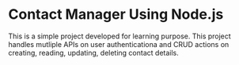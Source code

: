 # Contact Manager Using Node.js

This is a simple project developed for learning purpose. This project handles mutliple APIs on user authenticationa and CRUD actions on creating, reading, updating, deleting contact details.
